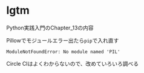 # lgtm

Python実践入門のChapter_13の内容

Pillowでモジュールエラー出たら`pip`で入れ直す

`ModuleNotFoundError: No module named 'PIL'`

Circle CIはよくわからないので、改めていろいろ調べる
